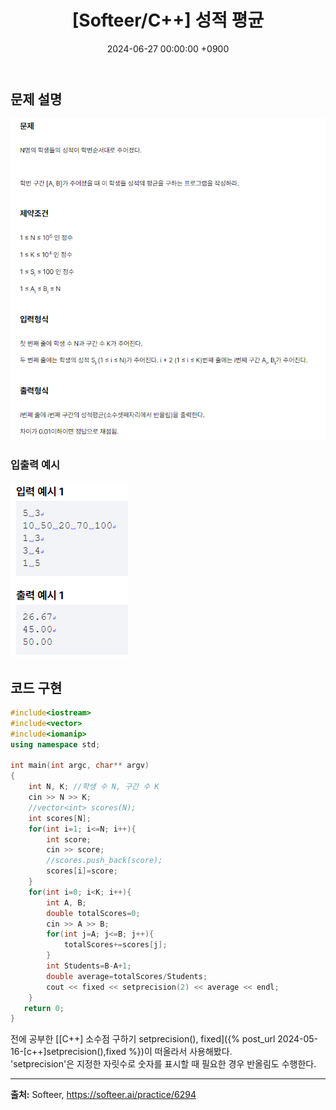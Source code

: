﻿---
classes: wide
toc: true
toc_label: "My Table of Contents"
#toc_icon: "cog"
layout: single
title: "[Softeer/C++] 성적 평균"
date: "2024-06-27 00:00:00 +0900"
last_modified_at: "2024-06-27 00:00:00 +0900"
categories:
  - Softeer
tags:
  - c++
  - lv3
author_profile: true
sidebar:
    nav: docs
---

## 문제 설명
![problem_ex](/assets/img/6294_1.png)

### 입출력 예시
![problem_ex](/assets/img/6294_2.png)

## 코드 구현
```c++
#include<iostream>
#include<vector>
#include<iomanip>
using namespace std;

int main(int argc, char** argv)
{
    int N, K; //학생 수 N, 구간 수 K
    cin >> N >> K;
    //vector<int> scores(N);
    int scores[N];
    for(int i=1; i<=N; i++){
        int score;
        cin >> score;
        //scores.push_back(score);
        scores[i]=score;
    }
    for(int i=0; i<K; i++){
        int A, B;
        double totalScores=0;
        cin >> A >> B;
        for(int j=A; j<=B; j++){
            totalScores+=scores[j];
        }
        int Students=B-A+1;
        double average=totalScores/Students;
        cout << fixed << setprecision(2) << average << endl;
    }
   return 0;
}
```
전에 공부한 [[C++] 소수점 구하기 setprecision(), fixed]({% post_url 2024-05-16-[c++]setprecision(),fixed %})이 떠올라서 사용해봤다.
<br/>'setprecision'은 지정한 자릿수로 숫자를 표시할 때 필요한 경우 반올림도 수행한다.

---
**출처:** Softeer, https://softeer.ai/practice/6294